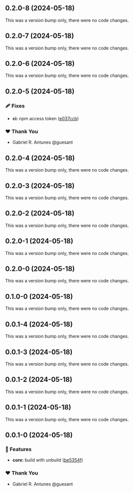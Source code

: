 ## 0.2.0-8 (2024-05-18)

This was a version bump only, there were no code changes.

## 0.2.0-7 (2024-05-18)

This was a version bump only, there were no code changes.

## 0.2.0-6 (2024-05-18)

This was a version bump only, there were no code changes.

## 0.2.0-5 (2024-05-18)


### 🩹 Fixes

- **ci:** npm access token ([e037ccb](https://github.com/guesant/unispec/commit/e037ccb))

### ❤️  Thank You

- Gabriel R. Antunes @guesant

## 0.2.0-4 (2024-05-18)

This was a version bump only, there were no code changes.

## 0.2.0-3 (2024-05-18)

This was a version bump only, there were no code changes.

## 0.2.0-2 (2024-05-18)

This was a version bump only, there were no code changes.

## 0.2.0-1 (2024-05-18)

This was a version bump only, there were no code changes.

## 0.2.0-0 (2024-05-18)

This was a version bump only, there were no code changes.

## 0.1.0-0 (2024-05-18)

This was a version bump only, there were no code changes.

## 0.0.1-4 (2024-05-18)

This was a version bump only, there were no code changes.

## 0.0.1-3 (2024-05-18)

This was a version bump only, there were no code changes.

## 0.0.1-2 (2024-05-18)

This was a version bump only, there were no code changes.

## 0.0.1-1 (2024-05-18)

This was a version bump only, there were no code changes.

## 0.0.1-0 (2024-05-18)


### 🚀 Features

- **core:** build with unbuild ([be5354f](https://github.com/guesant/unispec/commit/be5354f))

### ❤️  Thank You

- Gabriel R. Antunes @guesant